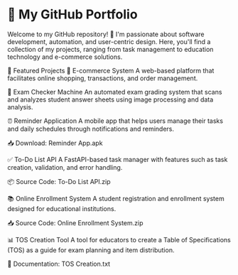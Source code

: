 # 🚀 My GitHub Portfolio
Welcome to my GitHub repository! 👋 I'm passionate about software development, automation, and user-centric design. Here, you'll find a collection of my projects, ranging from task management to education technology and e-commerce solutions.

📌 Featured Projects
🛒 E-commerce System
A web-based platform that facilitates online shopping, transactions, and order management.

📝 Exam Checker Machine
An automated exam grading system that scans and analyzes student answer sheets using image processing and data analysis.


⏰ Reminder Application
A mobile app that helps users manage their tasks and daily schedules through notifications and reminders.

📥 Download: Reminder App.apk

✅ To-Do List API
A FastAPI-based task manager with features such as task creation, validation, and error handling.

📦 Source Code: To-Do List API.zip

📚 Online Enrollment System
A student registration and enrollment system designed for educational institutions.

📥 Source Code: Online Enrollment System.zip

📊 TOS Creation Tool
A tool for educators to create a Table of Specifications (TOS) as a guide for exam planning and item distribution.

📄 Documentation: TOS Creation.txt
